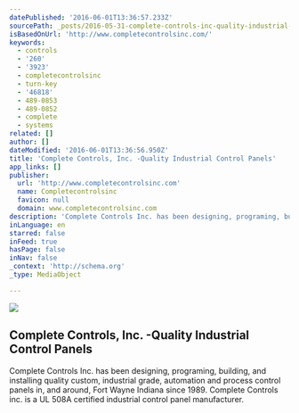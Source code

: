 ```yaml
---
datePublished: '2016-06-01T13:36:57.233Z'
sourcePath: _posts/2016-05-31-complete-controls-inc-quality-industrial-control-panels.md
isBasedOnUrl: 'http://www.completecontrolsinc.com/'
keywords:
  - controls
  - '260'
  - '3923'
  - completecontrolsinc
  - turn-key
  - '46818'
  - 489-0853
  - 489-0852
  - complete
  - systems
related: []
author: []
dateModified: '2016-06-01T13:36:56.950Z'
title: 'Complete Controls, Inc. -Quality Industrial Control Panels'
app_links: []
publisher:
  url: 'http://www.completecontrolsinc.com'
  name: Completecontrolsinc
  favicon: null
  domain: www.completecontrolsinc.com
description: 'Complete Controls Inc. has been designing, programing, building, and installing quality custom, industrial grade, automation and process control panels in, and around, Fort Wayne Indiana since 1989. Complete Controls inc. is a UL 508A certified industrial control panel manufacturer.'
inLanguage: en
starred: false
inFeed: true
hasPage: false
inNav: false
_context: 'http://schema.org'
_type: MediaObject

---
```

<article style=""><img src="https://s3-us-west-2.amazonaws.com/the-grid-img/p/49b01185ef79916895382134486794fca07735c5.jpg" /><h1>Complete Controls, Inc. -Quality Industrial Control Panels</h1><p>Complete Controls Inc. has been designing, programing, building, and installing quality custom, industrial grade, automation and process control panels in, and around, Fort Wayne Indiana since 1989. Complete Controls inc. is a UL 508A certified industrial control panel manufacturer.</p></article>